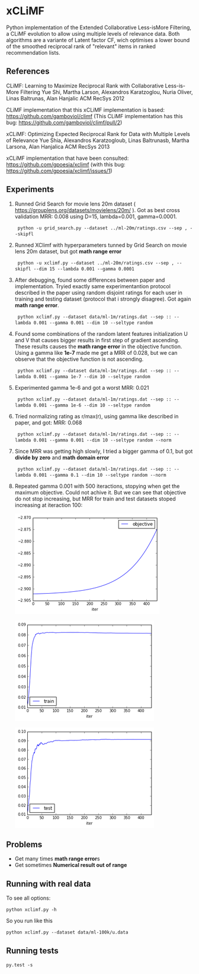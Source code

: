 xCLiMF
======

Python implementation of the Extended Collaborative Less-isMore Filtering, a 
CLiMF evolution to allow using multiple levels of relevance data. Both 
algorithms are a variante of Latent factor CF, wich optimises a lower bound of 
the smoothed reciprocal rank of "relevant" items in ranked recommendation lists.

## References

CLiMF: Learning to Maximize Reciprocal Rank with Collaborative Less-is-More Filtering
Yue Shi, Martha Larson, Alexandros Karatzoglou, Nuria Oliver, Linas Baltrunas, Alan Hanjalic
ACM RecSys 2012

CLiMF implementation that this xCLiMF implementation is based: 
https://github.com/gamboviol/climf (This CLiMF implementation has this bug:
https://github.com/gamboviol/climf/pull/2)

xCLiMF: Optimizing Expected Reciprocal Rank for Data with Multiple Levels of Relevance
Yue Shia, Alexandros Karatzogloub, Linas Baltrunasb, Martha Larsona, Alan Hanjalica
ACM RecSys 2013

xCLiMF implementation that have been consulted: 
https://github.com/gpoesia/xclimf (with this bug: 
https://github.com/gpoesia/xclimf/issues/1)

## Experiments

1. Runned Grid Search for movie lens 20m dataset ( https://grouplens.org/datasets/movielens/20m/ ). Got as best cross validation MRR: 0.008 using D=15, lambda=0.001, gamma=0.0001. 

        python -u grid_search.py --dataset ../ml-20m/ratings.csv --sep , --skipfl
    
2. Runned XClimf with hyperparameters tunned by Grid Search on movie lens 20m dataset, but got **math range error**

        python -u xclimf.py --dataset ../ml-20m/ratings.csv --sep , --skipfl --dim 15 --lambda 0.001 --gamma 0.0001
    
3. After debugging, found some differences between paper and implementation. Tryied exactly same experimentantion protocol described in the paper using random disjoint ratings for each user in training and testing dataset (protocol that i strongly disagree). Got again **math range error**.

        python xclimf.py --dataset data/ml-1m/ratings.dat --sep :: --lambda 0.001 --gamma 0.001 --dim 10 --seltype random

4. Found some combinations of the random latent features initialization U and V that causes bigger results in first step of gradient ascending. These results causes the **math range error** in the objective function. Using a gamma like **1e-7** made me get a MRR of 0.028, but we can observe that the objective function is not ascending.

        python xclimf.py --dataset data/ml-1m/ratings.dat --sep :: --lambda 0.001 --gamma 1e-7 --dim 10 --seltype random

5. Experimented gamma 1e-6 and got a worst MRR: 0.021

        python xclimf.py --dataset data/ml-1m/ratings.dat --sep :: --lambda 0.001 --gamma 1e-6 --dim 10 --seltype random

6. Tried normalizing rating as r/max(r), using gamma like described in paper, and got: MRR: 0.068

        python xclimf.py --dataset data/ml-1m/ratings.dat --sep :: --lambda 0.001 --gamma 0.001 --dim 10 --seltype random --norm

7. Since MRR was getting high slowly, I tried a bigger gamma of 0.1, but got **divide by zero** and **math domain error**

        python xclimf.py --dataset data/ml-1m/ratings.dat --sep :: --lambda 0.001 --gamma 0.1 --dim 10 --seltype random --norm

8. Repeated gamma 0.001 with 500 iteractions, stopying when get the maximum objective. Could not achive it. But we can see that objective do not stop increasing, but MRR for train and test datasets stoped increasing at iteraction 100:

      ![objective](https://raw.githubusercontent.com/timotta/xclimf/master/tests/objective.png) 

      ![train mrr](https://raw.githubusercontent.com/timotta/xclimf/master/tests/train-mrr.png)

      ![test mrr](https://raw.githubusercontent.com/timotta/xclimf/master/tests/test-mrr.png)

## Problems

- Get many times **math range error**s
- Get sometimes **Numerical result out of range**

## Running with real data

To see all options:

    python xclimf.py -h
    
So you run like this 
   
    python xclimf.py --dataset data/ml-100k/u.data
    
## Running tests

    py.test -s



